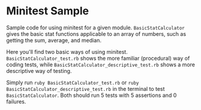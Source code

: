 # Minitest Sample

Sample code for using minitest for a given module. `BasicStatCalculator` gives the basic stat functions applicable to an array of numbers, such as getting the sum, average, and median.

Here you'll find two basic ways of using minitest. `BasicStatCalculator_test.rb` shows the more familiar (procedural) way of coding tests, while `BasicStatCalculator_descriptive_test.rb` shows a more descriptive way of testing.

Simply run `ruby BasicStatCalculator_test.rb` or `ruby BasicStatCalculator_descriptive_test.rb` in the terminal to test `BasicStatCalculator`. Both should run 5 tests with 5 assertions and 0 failures.

